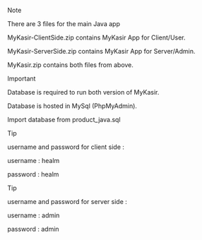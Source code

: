 > [!NOTE]
> There are 3 files for the main Java app
>
> MyKasir-ClientSide.zip contains MyKasir App for Client/User.
>
> MyKasir-ServerSide.zip contains MyKasir App for Server/Admin.
>
> MyKasir.zip contains both files from above.

> [!IMPORTANT]
> Database is required to run both version of MyKasir.
>
> Database is hosted in MySql (PhpMyAdmin).
>
> Import database from product_java.sql

> [!TIP]
> username and password for client side :
> 
> username : healm
>
> password : healm

> [!TIP]
> username and password for server side :
> 
> username : admin
>
> password : admin
